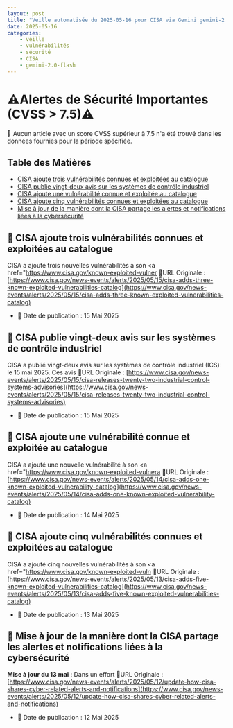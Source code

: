 ```yaml
---
layout: post
title: "Veille automatisée du 2025-05-16 pour CISA via Gemini gemini-2.0-flash"
date: 2025-05-16
categories:
    - veille
    - vulnérabilités
    - sécurité
    - CISA
    - gemini-2.0-flash
---
```

# ⚠️Alertes de Sécurité Importantes (CVSS > 7.5)⚠️
🚨 Aucun article avec un score CVSS supérieur à 7.5 n'a été trouvé dans les données fournies pour la période spécifiée.

## Table des Matières

*   [CISA ajoute trois vulnérabilités connues et exploitées au catalogue](https://www.cisa.gov/news-events/alerts/2025/05/15/cisa-adds-three-known-exploited-vulnerabilities-catalog)
*   [CISA publie vingt-deux avis sur les systèmes de contrôle industriel](https://www.cisa.gov/news-events/alerts/2025/05/15/cisa-releases-twenty-two-industrial-control-systems-advisories)
*   [CISA ajoute une vulnérabilité connue et exploitée au catalogue](https://www.cisa.gov/news-events/alerts/2025/05/14/cisa-adds-one-known-exploited-vulnerability-catalog)
*   [CISA ajoute cinq vulnérabilités connues et exploitées au catalogue](https://www.cisa.gov/news-events/alerts/2025/05/13/cisa-adds-five-known-exploited-vulnerabilities-catalog)
*   [Mise à jour de la manière dont la CISA partage les alertes et notifications liées à la cybersécurité](https://www.cisa.gov/news-events/alerts/2025/05/12/update-how-cisa-shares-cyber-related-alerts-and-notifications)

## 📢 CISA ajoute trois vulnérabilités connues et exploitées au catalogue
CISA a ajouté trois nouvelles vulnérabilités à son <a href="https://www.cisa.gov/known-exploited-vulner
🔗URL Originale : [https://www.cisa.gov/news-events/alerts/2025/05/15/cisa-adds-three-known-exploited-vulnerabilities-catalog](https://www.cisa.gov/news-events/alerts/2025/05/15/cisa-adds-three-known-exploited-vulnerabilities-catalog)
*   📅 Date de publication : 15 Mai 2025

## 🚨 CISA publie vingt-deux avis sur les systèmes de contrôle industriel
CISA a publié vingt-deux avis sur les systèmes de contrôle industriel (ICS) le 15 mai 2025. Ces avis
🔗URL Originale : [https://www.cisa.gov/news-events/alerts/2025/05/15/cisa-releases-twenty-two-industrial-control-systems-advisories](https://www.cisa.gov/news-events/alerts/2025/05/15/cisa-releases-twenty-two-industrial-control-systems-advisories)
*   📅 Date de publication : 15 Mai 2025

## 📢 CISA ajoute une vulnérabilité connue et exploitée au catalogue
CISA a ajouté une nouvelle vulnérabilité à son <a href="https://www.cisa.gov/known-exploited-vulnera
🔗URL Originale : [https://www.cisa.gov/news-events/alerts/2025/05/14/cisa-adds-one-known-exploited-vulnerability-catalog](https://www.cisa.gov/news-events/alerts/2025/05/14/cisa-adds-one-known-exploited-vulnerability-catalog)
*   📅 Date de publication : 14 Mai 2025

## 📢 CISA ajoute cinq vulnérabilités connues et exploitées au catalogue
CISA a ajouté cinq nouvelles vulnérabilités à son <a href="https://www.cisa.gov/known-exploited-vuln
🔗URL Originale : [https://www.cisa.gov/news-events/alerts/2025/05/13/cisa-adds-five-known-exploited-vulnerabilities-catalog](https://www.cisa.gov/news-events/alerts/2025/05/13/cisa-adds-five-known-exploited-vulnerabilities-catalog)
*   📅 Date de publication : 13 Mai 2025

## 🔄 Mise à jour de la manière dont la CISA partage les alertes et notifications liées à la cybersécurité
**Mise à jour du 13 mai** : Dans un effort
🔗URL Originale : [https://www.cisa.gov/news-events/alerts/2025/05/12/update-how-cisa-shares-cyber-related-alerts-and-notifications](https://www.cisa.gov/news-events/alerts/2025/05/12/update-how-cisa-shares-cyber-related-alerts-and-notifications)
*   📅 Date de publication : 12 Mai 2025

